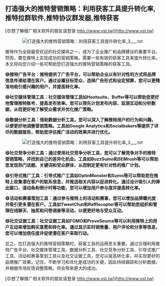## **打造强大的推特营销策略：利用获客工具提升转化率,推特拉群软件,推特协议群发器,推特获客**

[😍想了解推广相关软件的朋友请登录 http://www.vst.tw](http://www.vst.tw)

 <center><img src="https://vst.tw/MP4/tuiguang/png/3.png" alt="打造强大的推特营销策略：利用获客工具提升转化率_3___.txt"></center>

推特作为全球最受欢迎的社交媒体之一，成为了企业推广和品牌建设的重要平台。然而，要在推特上实现成功的营销策略，需要一些有效的获客工具来提升转化率。本文将向您介绍一些可帮助您打造强大的推特营销策略的获客工具。

**😄推特广告平台：推特提供了广告平台，可以帮助企业以有针对性的方式将品牌信息传递给潜在客户。通过设置目标受众、选择广告形式和设定预算，您可以更精准地吸引感兴趣的用户，并提高转化率。**

**😄社交媒体管理工具：社交媒体管理工具如Hootsuite、Buffer等可以帮助您更好地管理推特账号，提高发布效率。您可以预先计划发布内容、监测互动和分析数据，从而更好地了解受众需求并优化推广策略。**

**😄数据分析工具：借助数据分析工具，您可以深入了解推特用户的行为和兴趣，以便更好地调整营销策略。工具如Google Analytics和Socialbakers等提供了详尽的数据报告，帮助您评估推广活动的效果并进行优化。**

 <center><img src="https://vst.tw/MP4/tuiguang/png/0.png" alt="打造强大的推特营销策略：利用获客工具提升转化率_3___.txt"></center>

**😄社交竞争分析工具：通过使用社交竞争分析工具，您可以了解竞争对手的推特营销策略，并找到自己的差异化机会。工具如BuzzSumo和SEMrush等可以帮助您发现热门话题、关键词和受众群体，从而制定更有针对性的推广计划。**

**😄引导式推广工具：引导式推广工具如OptinMonster和Sumo等可以帮助您在推特上收集潜在客户的联系信息，并推送相关内容以促进转化。通过设计吸引人的弹出窗口、滚动条和倒计时等功能，您可以增加用户参与度并提高转化率。**

**😄活动和赛事策划工具：通过参与推特上的活动和赛事，您可以增加品牌曝光度并吸引更多潜在客户。工具如TweetChat和Rafflecopter等可以帮助您组织和管理在线聊天、抽奖和问卷调查等活动，以便更好地与受众互动。**

**😄社交证据工具：社交证据工具如FOMO和ProveSource等可以利用推特上的用户互动来增加购买意愿和转化率。通过显示实时销售量、用户评论和分享等信息，您可以增加信任度并促使潜在客户采取行动。**

总之，在打造强大的推特营销策略时，获客工具的运用至关重要。通过合理利用推特广告平台、社交媒体管理工具、数据分析工具、社交竞争分析工具、引导式推广工具、活动和赛事策划工具以及社交证据工具，您可以提高转化率，并实现更好的品牌推广效果。记住，不断学习和优化是成功的关键，因此持续跟踪和分析数据，并根据市场反馈调整策略，将会带来更大的成功。

[😍想了解推广相关软件的朋友请登录 http://www.vst.tw](http://www.vst.tw)




